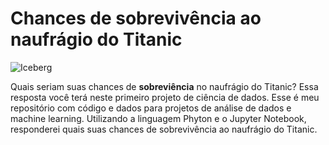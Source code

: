 # Chances de sobrevivência ao naufrágio do Titanic

![Iceberg](https://user-images.githubusercontent.com/61082248/83070780-573b2100-a042-11ea-9a8f-65f9282d7d26.jpg)

Quais seriam suas chances de **sobreviência** no naufrágio do Titanic? Essa resposta você terá neste primeiro projeto de ciência de dados. Esse é meu repositório com código e dados para projetos de análise de dados e machine learning. Utilizando a linguagem Phyton e o Jupyter Notebook, responderei quais suas chances de sobrevivência ao naufrágio do Titanic.
